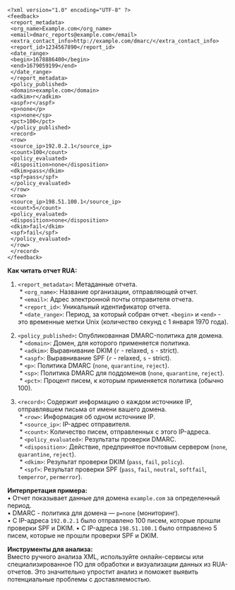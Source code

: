```
<?xml version="1.0" encoding="UTF-8" ?>
<feedback>
 <report_metadata>
 <org_name>Example.com</org_name>
 <email>dmarc_reports@example.com</email>
 <extra_contact_info>http://example.com/dmarc/</extra_contact_info>
 <report_id>1234567890</report_id>
 <date_range>
 <begin>1678886400</begin>
 <end>1679059199</end>
 </date_range>
 </report_metadata>
 <policy_published>
 <domain>example.com</domain>
 <adkim>r</adkim>
 <aspf>r</aspf>
 <p>none</p>
 <sp>none</sp>
 <pct>100</pct>
 </policy_published>
 <record>
 <row>
 <source_ip>192.0.2.1</source_ip>
 <count>100</count>
 <policy_evaluated>
 <disposition>none</disposition>
 <dkim>pass</dkim>
 <spf>pass</spf>
 </policy_evaluated>
 </row>
 <row>
 <source_ip>198.51.100.1</source_ip>
 <count>5</count>
 <policy_evaluated>
 <disposition>none</disposition>
 <dkim>fail</dkim>
 <spf>fail</spf>
 </policy_evaluated>
 </row>
 </record>
</feedback>

```

  
**Как читать отчет RUA:**  
  
1. `<report_metadata>`**:** Метаданные отчета.  
 * `<org_name>`: Название организации, отправляющей отчет.  
 * `<email>`: Адрес электронной почты отправителя отчета.  
 * `<report_id>`: Уникальный идентификатор отчета.  
 * `<date_range>`: Период, за который собран отчет. `<begin>` и `<end>` - это временные метки Unix (количество секунд с 1 января 1970 года).  
  
2. `<policy_published>`**:** Опубликованная DMARC-политика для домена.  
 * `<domain>`: Домен, для которого применяется политика.  
 * `<adkim>`: Выравнивание DKIM (`r` - relaxed, `s` - strict).  
 * `<aspf>`: Выравнивание SPF (`r` - relaxed, `s` - strict).  
 * `<p>`: Политика DMARC (`none`, `quarantine`, `reject`).  
 * `<sp>`: Политика DMARC для поддоменов (`none`, `quarantine`, `reject`).  
 * `<pct>`: Процент писем, к которым применяется политика (обычно 100).  
  
3. `<record>`**:** Содержит информацию о каждом источнике IP, отправлявшем письма от имени вашего домена.  
 * `<row>`: Информация об одном источнике IP.  
 * `<source_ip>`: IP-адрес отправителя.  
 * `<count>`: Количество писем, отправленных с этого IP-адреса.  
 * `<policy_evaluated>`: Результаты проверки DMARC.  
 * `<disposition>`: Действие, предпринятое почтовым сервером (`none`, `quarantine`, `reject`).  
 * `<dkim>`: Результат проверки DKIM (`pass`, `fail`, `policy`).  
 * `<spf>`: Результат проверки SPF (`pass`, `fail`, `neutral`, `softfail`, `temperror`, `permerror`).  
  
**Интерпретация примера:**    
• Отчет показывает данные для домена `example.com` за определенный период.    
• DMARC - политика для домена — `p=none` (мониторинг).    
• С IP-адреса `192.0.2.1` было отправлено 100 писем, которые прошли проверки SPF и DKIM.
• С IP-адреса `198.51.100.1` было отправлено 5 писем, которые не прошли проверки SPF и DKIM.  
  
**Инструменты для анализа:**    
Вместо ручного анализа XML, используйте онлайн-сервисы или специализированное ПО для обработки и визуализации данных из RUA-отчетов. Это значительно упростит анализ и поможет выявить потенциальные проблемы с доставляемостью.